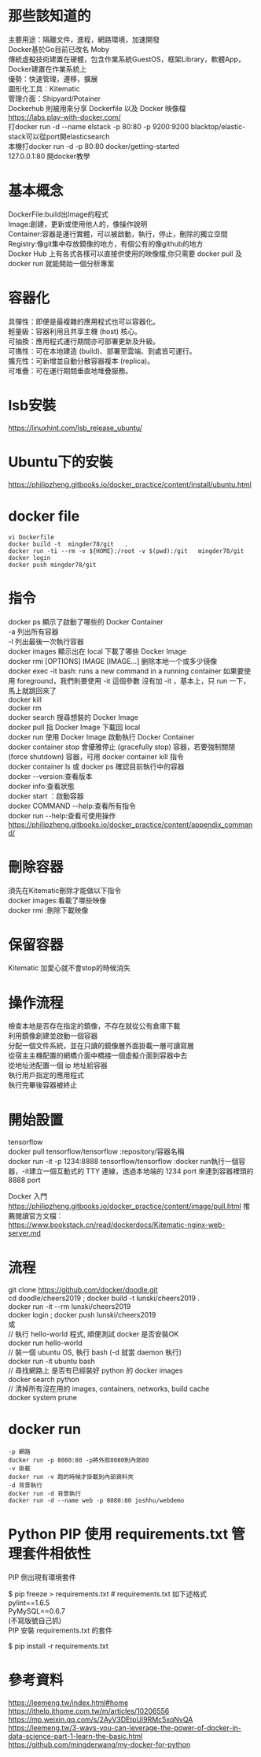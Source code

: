 # 那些該知道的  
主要用途：隔離文件，進程，網路環境，加速開發  
Docker基於Go目前已改名 Moby  
傳統虛擬技術建置在硬體，包含作業系統GuestOS，框架Library，軟體App，Docker建置在作業系統上  
優勢：快速管理，遷移，擴展  
圖形化工具：Kitematic   
管理介面：Shipyard/Potainer  
Dockerhub 則被用來分享 Dockerfile 以及 Docker 映像檔  
https://labs.play-with-docker.com/  
打docker run -d --name elstack -p 80:80 -p 9200:9200 blacktop/elastic-stack可以從port開elasticsearch  
本機打docker run -d -p 80:80 docker/getting-started  
127.0.0.1:80 開docker教學  

# 基本概念  
DockerFile:build出Image的程式  
Image:創建，更新或使用他人的，像操作說明    
Container:容器是運行實體，可以被啟動，執行，停止，刪除的獨立空間  
Registry:像git集中存放鏡像的地方，有個公有的像github的地方  
Docker Hub 上有各式各樣可以直接供使用的映像檔,你只需要 docker pull 及 docker run 就能開始一個分析專案  

# 容器化  
具彈性：即便是最複雜的應用程式也可以容器化。  
輕量級：容器利用且共享主機 (host) 核心。  
可抽換：應用程式運行期間亦可部署更新及升級。  
可㩦性：可在本地建造 (build)、部署至雲端、到處皆可運行。  
擴充性：可新增並自動分散容器複本 (replica)。  
可堆疊：可在運行期間垂直地堆疊服務。  

# lsb安裝
https://linuxhint.com/lsb_release_ubuntu/  

# Ubuntu下的安裝  
https://philipzheng.gitbooks.io/docker_practice/content/install/ubuntu.html  

# docker file
```
vi Dockerfile
docker build -t  mingder78/git   .
docker run -ti --rm -v ${HOME}:/root -v $(pwd):/git   mingder78/git
docker login
docker push mingder78/git 
```

# 指令 
docker ps 顯示了啟動了哪些的 Docker Container   
-a 列出所有容器  
-l 列出最後一次執行容器  
docker images 顯示出在 local 下載了哪些 Docker Image  
docker rmi [OPTIONS] IMAGE [IMAGE...] 删除本地一个或多少镜像  
docker exec -it <docker-id> bash:  runs a new command in a running container  如果要使用 foreground，我們則要使用 -it 這個參數 沒有加 -it ，基本上，只 run 一下，馬上就跳回來了  
docker kill <docker-id>  
docker rm <docker-id>  
docker search 搜尋想裝的 Docker Image    
docker pull 指 Docker Image 下載回 local  
docker run 使用 Docker Image 啟動執行 Docker Container  
docker container stop 會優雅停止 (gracefully stop) 容器，若要強制關閉 (force shutdown) 容器，可用 docker container kill <container> 指令  
docker container ls 或 docker ps 確認目前執行中的容器  
docker --version:查看版本  
docker info:查看狀態  
docker start ：啟動容器  
docker COMMAND --help:查看所有指令  
docker run --help:查看可使用操作  
https://philipzheng.gitbooks.io/docker_practice/content/appendix_command/  

# 刪除容器
須先在Kitematic刪除才能做以下指令  
docker images:看載了哪些映像  
docker rmi <IMAGE ID>:刪除下載映像  
  
# 保留容器  
Kitematic 加愛心就不會stop的時候消失  

# 操作流程  
檢查本地是否存在指定的鏡像，不存在就從公有倉庫下載  
利用鏡像創建並啟動一個容器  
分配一個文件系統，並在只讀的鏡像層外面掛載一層可讀寫層  
從宿主主機配置的網橋介面中橋接一個虛擬介面到容器中去  
從地址池配置一個 ip 地址給容器  
執行用戶指定的應用程式  
執行完畢後容器被終止  

# 開始設置  
tensorflow  
docker pull tensorflow/tensorflow :repository/容器名稱  
docker run -it -p 1234:8888 tensorflow/tensorflow :docker run執行一個容器，-it建立一個互動式的 TTY 連線，透過本地端的 1234 port 來連到容器裡頭的 8888 port

Docker 入門
https://philipzheng.gitbooks.io/docker_practice/content/image/pull.html
推薦閱讀官方文檔：  
https://www.bookstack.cn/read/dockerdocs/Kitematic-nginx-web-server.md  

# 流程
git clone https://github.com/docker/doodle.git  
cd doodle/cheers2019 ; docker build -t lunski/cheers2019 .  
docker run -it --rm lunski/cheers2019  
docker login ; docker push lunski/cheers2019  
或  
// 執行 hello-world 程式, 順便測試 docker 是否安裝OK  
docker run hello-world  
// 裝一個 ubuntu OS, 執行 bash (-d 就當 daemon 執行)  
docker run -it ubuntu bash  
// 尋找網路上 是否有已經裝好 python 的 docker images  
docker search python  
// 清掉所有沒在用的 images, containers, networks, build cache  
docker system prune  

# docker run
```
-p 網路
docker run -p 8080:80 -p將外部8080到內部80
-v 掛載
docker run -v 跑的時候才掛載到內部資料夾
-d 背景執行
docker run -d 背景執行
docker run -d --name web -p 8080:80 joshhu/webdemo
```

# Python PIP 使用 requirements.txt 管理套件相依性
PIP 倒出現有環境套件  

$ pip freeze > requirements.txt # requirements.txt 如下述格式  
pylint==1.6.5  
PyMySQL==0.6.7  
(不寫版號自己抓)  
PIP 安裝 requirements.txt 的套件  

$ pip install -r requirements.txt

# 參考資料  
https://leemeng.tw/index.html#home  
https://ithelp.ithome.com.tw/m/articles/10206556  
https://mp.weixin.qq.com/s/2AyV3DEtpUi9RMc5xqNvQA  
https://leemeng.tw/3-ways-you-can-leverage-the-power-of-docker-in-data-science-part-1-learn-the-basic.html  
https://github.com/mingderwang/my-docker-for-python  
